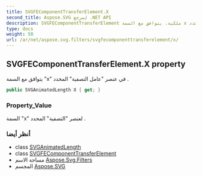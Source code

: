 ```yaml
---
title: SVGFEComponentTransferElement.X
second_title: Aspose.SVG لمرجع .NET API
description: SVGFEComponentTransferElement ملكية. يتوافق مع السمة x في عنصر عامل التصفية المحدد .
type: docs
weight: 50
url: /ar/net/aspose.svg.filters/svgfecomponenttransferelement/x/
---
```

## SVGFEComponentTransferElement.X property

يتوافق مع السمة "x" في عنصر "عامل التصفية" المحدد .

```csharp
public SVGAnimatedLength X { get; }
```

### Property_Value

السمة "x" لعنصر "التصفية" المحدد .

### أنظر أيضا

* class [SVGAnimatedLength](../../../aspose.svg.datatypes/svganimatedlength/)
* class [SVGFEComponentTransferElement](../)
* مساحة الاسم [Aspose.Svg.Filters](../../svgfecomponenttransferelement/)
* المجسم [Aspose.SVG](../../../)


